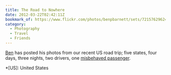 ```yaml
---
title: The Road to Nowhere
date: 2012-03-22T02:42:11Z
bookmark_of: https://www.flickr.com/photos/benpbarnett/sets/72157629624153789/
category:
  - Photography
  - Travel
  - Friends
---
```

[Ben][1] has posted his photos from our recent US road trip; five states, four days, three nights, two drivers, one [misbehaved passenger][2].

[1]: https://benbarnett.net
[2]: http://andyhume.net/

*[US]: United States
